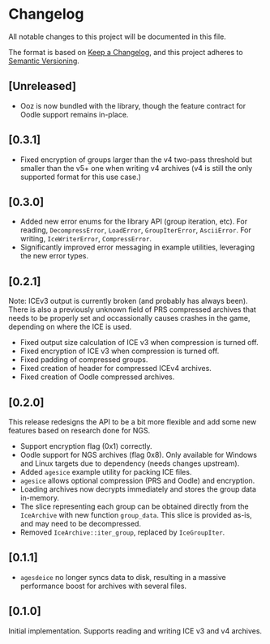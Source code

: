 # Changelog

All notable changes to this project will be documented in this file.

The format is based on [Keep a Changelog](https://keepachangelog.com/en/1.0.0/),
and this project adheres to
[Semantic Versioning](https://semver.org/spec/v2.0.0.html).

## [Unreleased]

- Ooz is now bundled with the library, though the feature contract for Oodle
  support remains in-place.

## [0.3.1]

- Fixed encryption of groups larger than the v4 two-pass threshold but smaller
  than the v5+ one when writing v4 archives (v4 is still the only supported
  format for this use case.)

## [0.3.0]

- Added new error enums for the library API (group iteration, etc). For reading,
  `DecompressError`, `LoadError`, `GroupIterError`, `AsciiError`. For writing,
  `IceWriterError`, `CompressError`.
- Significantly improved error messaging in example utilities, leveraging the
  new error types.

## [0.2.1]

Note: ICEv3 output is currently broken (and probably has always been). There
is also a previously unknown field of PRS compressed archives that needs to be
properly set and occassionally causes crashes in the game, depending on where
the ICE is used.

- Fixed output size calculation of ICE v3 when compression is turned off.
- Fixed encryption of ICE v3 when compression is turned off.
- Fixed padding of compressed groups.
- Fixed creation of header for compressed ICEv4 archives.
- Fixed creation of Oodle compressed archives.

## [0.2.0]

This release redesigns the API to be a bit more flexible and add some new
features based on research done for NGS.

- Support encryption flag (0x1) correctly.
- Oodle support for NGS archives (flag 0x8). Only available for Windows and
  Linux targets due to dependency (needs changes upstream).
- Added `agesice` example utility for packing ICE files.
- `agesice` allows optional compression (PRS and Oodle) and encryption.
- Loading archives now decrypts immediately and stores the group data in-memory.
- The slice representing each group can be obtained directly from the
  `IceArchive` with new function `group_data`. This slice is provided as-is,
  and may need to be decompressed.
- Removed `IceArchive::iter_group`, replaced by `IceGroupIter`.

## [0.1.1]

- `agesdeice` no longer syncs data to disk, resulting in a massive performance
  boost for archives with several files.

## [0.1.0]

Initial implementation. Supports reading and writing ICE v3 and v4 archives.
